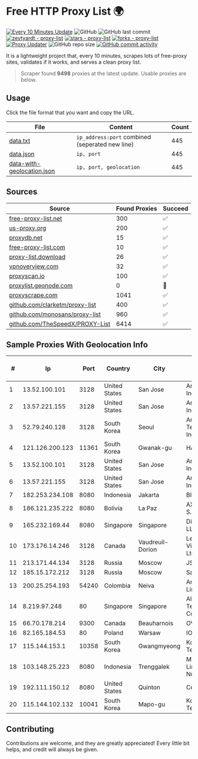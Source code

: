 
# Free HTTP Proxy List 🌍

[![Every 10 Minutes Update](https://github.com/mertguvencli/http-proxy-list/actions/workflows/main.yml/badge.svg?branch=main)](https://github.com/mertguvencli/http-proxy-list/actions/workflows/main.yml)
![GitHub](https://img.shields.io/github/license/mertguvencli/http-proxy-list)
![GitHub last commit](https://img.shields.io/github/last-commit/mertguvencli/http-proxy-list)
[![zevtyardt - proxy-list](https://img.shields.io/static/v1?label=zevtyardt&message=proxy-list&color=blue&logo=github)](https://github.com/zevtyardt/proxy-list "Go to GitHub repo")
[![stars - proxy-list](https://img.shields.io/github/stars/zevtyardt/proxy-list?style=social)](https://github.com/zevtyardt/proxy-list)
[![forks - proxy-list](https://img.shields.io/github/forks/zevtyardt/proxy-list?style=social)](https://github.com/zevtyardt/proxy-list)
[![Proxy Updater](https://github.com/zevtyardt/proxy-list/workflows/Proxy%20Updater/badge.svg)](https://github.com/zevtyardt/proxy-list/actions?query=workflow:"Proxy+Updater")
![GitHub repo size](https://img.shields.io/github/repo-size/zevtyardt/proxy-list)
[![GitHub commit activity](https://img.shields.io/github/commit-activity/m/zevtyardt/proxy-list?logo=commits)](https://github.com/zevtyardt/proxy-list/commits/main)

It is a lightweight project that, every 10 minutes, scrapes lots of free-proxy sites, validates if it works, and serves a clean proxy list.

> Scraper found **9498** proxies at the latest update. Usable proxies are below.

## Usage

Click the file format that you want and copy the URL.

|File|Content|Count|
|----|-------|-----|
|[data.txt](https://raw.githubusercontent.com/mertguvencli/http-proxy-list/main/proxy-list/data.txt)|`ip_address:port` combined (seperated new line)|445|
|[data.json](https://raw.githubusercontent.com/mertguvencli/http-proxy-list/main/proxy-list/data.json)|`ip, port`|445|
|[data-with-geolocation.json](https://raw.githubusercontent.com/mertguvencli/http-proxy-list/main/proxy-list/data-with-geolocation.json)|`ip, port, geolocation`|445|

## Sources

|Source|Found Proxies|Succeed|
|------|-------------|-------|
|[free-proxy-list.net](https://free-proxy-list.net)|300|✅|
|[us-proxy.org](https://www.us-proxy.org)|200|✅|
|[proxydb.net](http://proxydb.net)|15|✅|
|[free-proxy-list.com](https://free-proxy-list.com/?page=&port=&type%5B%5D=http&type%5B%5D=https&up_time=0&search=Search)|10|✅|
|[proxy-list.download](https://www.proxy-list.download/HTTP)|26|✅|
|[vpnoverview.com](https://vpnoverview.com/privacy/anonymous-browsing/free-proxy-servers)|32|✅|
|[proxyscan.io](https://www.proxyscan.io)|100|✅|
|[proxylist.geonode.com](https://proxylist.geonode.com/api/proxy-list?limit=300&page=1&sort_by=lastChecked&sort_type=desc&protocols=http,https)|0|🚫|
|[proxyscrape.com](https://api.proxyscrape.com/v2/?request=displayproxies&protocol=http&timeout=10000&country=all&ssl=all&anonymity=all)|1041|✅|
|[github.com/clarketm/proxy-list](https://raw.githubusercontent.com/clarketm/proxy-list/master/proxy-list-raw.txt)|400|✅|
|[github.com/monosans/proxy-list](https://raw.githubusercontent.com/monosans/proxy-list/main/proxies/http.txt)|960|✅|
|[github.com/TheSpeedX/PROXY-List](https://raw.githubusercontent.com/TheSpeedX/PROXY-List/master/http.txt)|6414|✅|


## Sample Proxies With Geolocation Info

|#|Ip|Port|Country|City|Internet Service Provider|
|-|--|----|-------|----|-------------------------|
|1|13.52.100.101|3128|United States|San Jose|Amazon.com, Inc.|
|2|13.57.221.155|3128|United States|San Jose|Amazon.com, Inc.|
|3|52.79.240.128|3128|South Korea|Seoul|Amazon Technologies Inc.|
|4|121.126.200.123|11361|South Korea|Gwanak-gu|HAIonNet|
|5|13.52.100.101|3128|United States|San Jose|Amazon.com, Inc.|
|6|13.57.221.155|3128|United States|San Jose|Amazon.com, Inc.|
|7|182.253.234.108|8080|Indonesia|Jakarta|BIZNET|
|8|186.121.235.222|8080|Bolivia|La Paz|AXS Bolivia S. A.|
|9|165.232.169.44|8080|Singapore|Singapore|DigitalOcean, LLC|
|10|173.176.14.246|3128|Canada|Vaudreuil-Dorion|Le Groupe Videotron Ltee|
|11|213.171.44.134|3128|Russia|Moscow|JSC Comcor|
|12|185.15.172.212|3128|Russia|Moscow|SafeData LLC|
|13|200.25.254.193|54240|Colombia|Neiva|Andinet ON Line|
|14|8.219.97.248|80|Singapore|Singapore|Alibaba (US) Technology Co., Ltd.|
|15|66.70.178.214|9300|Canada|Beauharnois|OVH SAS|
|16|82.165.184.53|80|Poland|Warsaw|IONOS SE|
|17|115.144.153.1|10358|South Korea|Gwangmyeong|Korea Telecom|
|18|103.148.25.223|8080|Indonesia|Trenggalek|Menaksopal Link Nusantara|
|19|192.111.150.12|8080|United States|Quinton|Centrilogic|
|20|115.144.102.132|10041|South Korea|Mapo-gu|Korea Telecom|



## Contributing

Contributions are welcome, and they are greatly appreciated! Every
little bit helps, and credit will always be given.

